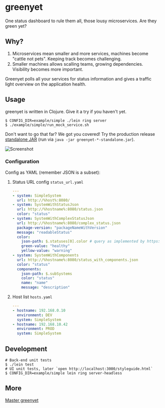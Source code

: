 # greenyet

One status dashboard to rule them all, those lousy microservices. Are they green yet?

## Why?

1. Microservices mean smaller and more services, machines become "cattle not pets". Keeping track becomes challenging.
2. Smaller machines allows scalling teams, growing dependencies. Visibility becomes more important.

Greenyet polls all your services for status information and gives a traffic light overview on the application health.

## Usage

greenyet is written in Clojure. Give it a try if you haven't yet.

    $ CONFIG_DIR=example/simple ./lein ring server
    $ ./example/simple/run_mock_service.sh

Don't want to go that far? We got you covered! Try the production release [standalone JAR](https://github.com/cburgmer/greenyet/releases) (run via `java -jar greenyet-*-standalone.jar`).

![Screenshot](https://github.com/cburgmer/greenyet/raw/master/example/screenshot.png)

### Configuration

Config as YAML (remember JSON is a subset):

1. Status URL config `status_url.yaml`

    ``` yaml
    ---
    - system: SimpleSystem
      url: http://%host%:8080/
    - system: SystemWithStatusJson
      url: http://%hostname%:8080/status.json
      color: "status"
    - system: SystemWithComplexStatusJson
      url: http://%hostname%:8080/complex_status.json
      package-version: "packageNameWithVersion"
      message: "readableStatus"
      color:
        json-path: $.statuses[0].color # query as implemented by https://github.com/gga/json-path
        green-value: "healthy"
        yellow-value: "warning"
    - system: SystemWithComponents
      url: http://%hostname%:8080/status_with_components.json
      color: "status"
      components:
        json-path: $.subSystems
        color: "status"
        name: "name"
        message: "description"
    ```

2. Host list `hosts.yaml`

    ``` yaml
    ---
    - hostname: 192.168.0.10
      environment: DEV
      system: SimpleSystem
    - hostname: 192.168.10.42
      environment: PROD
      system: SimpleSystem
    ```

## Development

    # Back-end unit tests
    $ ./lein test
    # UI unit tests, later `open http://localhost:3000/styleguide.html`
    $ CONFIG_DIR=example/simple lein ring server-headless

## More

[Master greenyet](https://github.com/cburgmer/greenyet/wiki/Master-greenyet)
